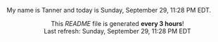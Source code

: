 My name is Tanner and today is Sunday, September 29, 11:28 PM EDT.

<p align="center">This <i>README</i> file is generated <b>every 3 hours</b>!</br>Last refresh: Sunday, September 29, 11:28 PM EDT<br /></p>
